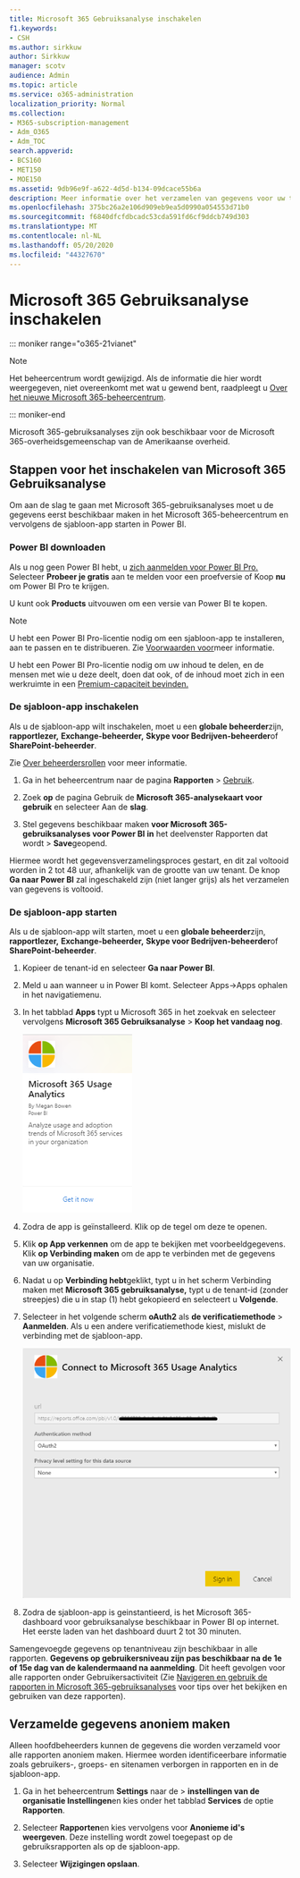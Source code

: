 ```yaml
---
title: Microsoft 365 Gebruiksanalyse inschakelen
f1.keywords:
- CSH
ms.author: sirkkuw
author: Sirkkuw
manager: scotv
audience: Admin
ms.topic: article
ms.service: o365-administration
localization_priority: Normal
ms.collection:
- M365-subscription-management
- Adm_O365
- Adm_TOC
search.appverid:
- BCS160
- MET150
- MOE150
ms.assetid: 9db96e9f-a622-4d5d-b134-09dcace55b6a
description: Meer informatie over het verzamelen van gegevens voor uw tenant met de sjabloon-app Microsoft 365 Usage Analytics in Power BI.
ms.openlocfilehash: 375bc26a2e106d909eb9ea5d0990a054553d71b0
ms.sourcegitcommit: f6840dfcfdbcadc53cda591fd6cf9ddcb749d303
ms.translationtype: MT
ms.contentlocale: nl-NL
ms.lasthandoff: 05/20/2020
ms.locfileid: "44327670"
---
```

# <a name="enable-microsoft-365-usage-analytics"></a>Microsoft 365 Gebruiksanalyse inschakelen

::: moniker range="o365-21vianet"

> [!NOTE]
> Het beheercentrum wordt gewijzigd. Als de informatie die hier wordt weergegeven, niet overeenkomt met wat u gewend bent, raadpleegt u [Over het nieuwe Microsoft 365-beheercentrum](https://docs.microsoft.com/microsoft-365/admin/microsoft-365-admin-center-preview?view=o365-21vianet).

::: moniker-end

Microsoft 365-gebruiksanalyses zijn ook beschikbaar voor de Microsoft 365-overheidsgemeenschap van de Amerikaanse overheid.
  
## <a name="steps-to-enable-microsoft-365-usage-analytics"></a>Stappen voor het inschakelen van Microsoft 365 Gebruiksanalyse

Om aan de slag te gaan met Microsoft 365-gebruiksanalyses moet u de gegevens eerst beschikbaar maken in het Microsoft 365-beheercentrum en vervolgens de sjabloon-app starten in Power BI.
  
### <a name="get-power-bi"></a>Power BI downloaden

Als u nog geen Power BI hebt, u [zich aanmelden voor Power BI Pro.](https://go.microsoft.com/fwlink/p/?linkid=845347) Selecteer **Probeer je gratis** aan te melden voor een proefversie of Koop **nu** om Power BI Pro te krijgen.
  
  
U kunt ook **Products** uitvouwen om een versie van Power BI te kopen. 

> [!NOTE]
> U hebt een Power BI Pro-licentie nodig om een sjabloon-app te installeren, aan te passen en te distribueren. Zie [Voorwaarden voor](https://docs.microsoft.com/power-bi/service-template-apps-install-distribute?source=docs#prerequisites)meer informatie.

U hebt een Power BI Pro-licentie nodig om uw inhoud te delen, en de mensen met wie u deze deelt, doen dat ook, of de inhoud moet zich in een werkruimte in een [Premium-capaciteit bevinden.](https://docs.microsoft.com/power-bi/service-premium-what-is) 
  
### <a name="enable-the-template-app"></a>De sjabloon-app inschakelen

Als u de sjabloon-app wilt inschakelen, moet u een **globale beheerder**zijn, **rapportlezer,** **Exchange-beheerder,** **Skype voor Bedrijven-beheerder**of **SharePoint-beheerder**. 
  
Zie [Over beheerdersrollen](../add-users/about-admin-roles.md) voor meer informatie. 
  
1. Ga in het beheercentrum naar de pagina **Rapporten** \> <a href="https://go.microsoft.com/fwlink/p/?linkid=2074756" target="_blank">Gebruik</a>. 
    
2. Zoek **op** de pagina Gebruik de **Microsoft 365-analysekaart voor gebruik** en selecteer Aan de **slag**.
    
3. Stel gegevens beschikbaar maken **voor Microsoft 365-gebruiksanalyses voor Power BI** **in** het deelvenster Rapporten dat wordt \> **Save**geopend. 
  
Hiermee wordt het gegevensverzamelingsproces gestart, en dit zal voltooid worden in 2 tot 48 uur, afhankelijk van de grootte van uw tenant. De knop **Ga naar Power BI** zal ingeschakeld zijn (niet langer grijs) als het verzamelen van gegevens is voltooid. 
    
### <a name="initiate-the-template-app"></a>De sjabloon-app starten

Als u de sjabloon-app wilt starten, moet u een **globale beheerder**zijn, **rapportlezer,** **Exchange-beheerder,** **Skype voor Bedrijven-beheerder**of **SharePoint-beheerder**. 
  
1. Kopieer de tenant-id en selecteer **Ga naar Power BI**.
    
2.  Meld u aan wanneer u in Power BI komt. Selecteer Apps->Apps ophalen in het navigatiemenu.    
  
3. In het tabblad **Apps** typt u Microsoft 365 in het zoekvak en selecteer vervolgens **Microsoft 365 Gebruiksanalyse** \> **Koop het vandaag nog**.

    [![Selecteer Nu weergeven](../../media/78102250-9874-4a32-8365-436f13560b52.png)](https://app.powerbi.com/groups/me/getapps/services/cia_microsoft365.microsoft-365-usage-analytics)
    
4.  Zodra de app is geïnstalleerd. Klik op de tegel om deze te openen.

5.  Klik **op App verkennen** om de app te bekijken met voorbeeldgegevens. Klik **op Verbinding maken** om de app te verbinden met de gegevens van uw organisatie.

6.  Nadat u op **Verbinding hebt**geklikt, typt u in het scherm Verbinding maken met **Microsoft 365 gebruiksanalyse,** typt u de tenant-id (zonder streepjes) die u in stap (1) hebt gekopieerd en selecteert u **Volgende**.
    
7. Selecteer in het volgende scherm **oAuth2** als **de verificatiemethode** \> **Aanmelden**. Als u een andere verificatiemethode kiest, mislukt de verbinding met de sjabloon-app.
    
    ![Choose oAuth2 as authentication method](../../media/ac85a360-c278-4c60-8aa3-68f4828f1d96.png)
  
8. Zodra de sjabloon-app is geinstantieerd, is het Microsoft 365-dashboard voor gebruiksanalyse beschikbaar in Power BI op internet. Het eerste laden van het dashboard duurt 2 tot 30 minuten.
  
Samengevoegde gegevens op tenantniveau zijn beschikbaar in alle rapporten. **Gegevens op gebruikersniveau zijn pas beschikbaar na de 1e of 15e dag van de kalendermaand na aanmelding**. Dit heeft gevolgen voor alle rapporten onder Gebruikersactiviteit (Zie [Navigeren en gebruik de rapporten in Microsoft 365-gebruiksanalyses](navigate-and-utilize-reports.md) voor tips over het bekijken en gebruiken van deze rapporten).
    
## <a name="make-the-collected-data-anonymous"></a>Verzamelde gegevens anoniem maken

Alleen hoofdbeheerders kunnen de gegevens die worden verzameld voor alle rapporten anoniem maken. Hiermee worden identificeerbare informatie zoals gebruikers-, groeps- en sitenamen verborgen in rapporten en in de sjabloon-app.
  
1. Ga in het beheercentrum **Settings** naar de \> **instellingen van de organisatie Instellingen**en kies onder het tabblad **Services** de optie **Rapporten**.
    
2. Selecteer **Rapporten**en kies vervolgens voor **Anonieme id's weergeven**. Deze instelling wordt zowel toegepast op de gebruiksrapporten als op de sjabloon-app.
  
3. Selecteer **Wijzigingen opslaan**.
